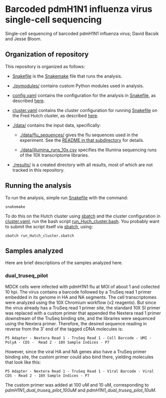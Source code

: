 # Barcoded pdmH1N1 influenza virus single-cell sequencing
Single-cell sequencing of barcoded pdmH1N1 influenza virus; David Bacsik and Jesse Bloom.

## Organization of repository
This repository is organized as follows:

 - [Snakefile](Snakefile) is the [Snakemake](https://snakemake.readthedocs.io) file that runs the analysis.

 - [./pymodules/](pymodules) contains custom Python modules used in analysis.

 - [config.yaml](config.yaml) contains the configuration for the analysis in [Snakefile](Snakefile), as described [here](https://snakemake.readthedocs.io/en/stable/snakefiles/configuration.html).

 - [cluster.yaml](cluster.yaml) contains the cluster configuration for running [Snakefile](Snakefile) on the Fred Hutch cluster, as described [here](https://snakemake.readthedocs.io/en/stable/snakefiles/configuration.html).

 - [./data/](data) contains the input data, specifically:

   * [./data/flu_sequences/](data/flu_sequences) gives the flu sequences used in the experiment. See the [README in that subdirectory](data/flu_sequences/README.md) for details.

   * [./data/illumina_runs_10x.csv](data/illumina_runs_10x.csv) specifies the Illumina sequencing runs of the 10X transcriptome libraries.

 - [./results/](results) is a created directory with all results, most of which are not tracked in this repository.

## Running the analysis
To run the analysis, simple run [Snakefile](Snakefile) with the command:

    snakemake

To do this on the Hutch cluster using [sbatch](sbatch) and the cluster configuration in [cluster.yaml](cluster.yaml), run the bash script [run_Huch_cluster.bash](run_Hutch_cluster.bash).
You probably want to submit the script itself via [sbatch](sbatch), using:

    sbatch run_Hutch_cluster.sbatch

## Samples analyzed
Here are brief descriptions of the samples analyzed here.

### dual_truseq_pilot
MDCK cells were infected with pdmH1N1 flu at MOI of about 1 and collected 10 hpi.
The virus contains a barcode followed by a TruSeq read 1 primer embedded in its genome in HA and NA segments.
The cell transcriptomes were analyzed using the 10X Chromium workflow (v2 reagents).
But since the virus already has a TruSeq read 1 primer site, the standard 10X SI primer was replaced with a custom primer that appended the Nextera read 1 primer downstream of the TruSeq binding site, and the libraries were sequenced using the Nextera primer.
Therefore, the desired sequence reading in reverse from the 3' end of the tagged cDNA molecules is:

    P5 Adapter - Nextera Read 1 - TruSeq Read 1 - Cell Barcode - UMI - PolyA - CDS -  Read 2 - 10X Sample Indices - P7

However, since the viral HA and NA genes also have a TruSeq primer binding site, the custom primer could also bind there, yielding molecules that look like this: 

    P5 Adapter - Nextera Read 1 - TruSeq Read 1 - Viral Barcode - Viral CDS - Read 2 - 10X Sample Indices - P7

The custom primer was added at 100 uM and 10 uM, corresponding to *pdmH1N1_dual_truseq_pilot_100uM* and *pdmH1N1_dual_truseq_pilot_10uM*.
